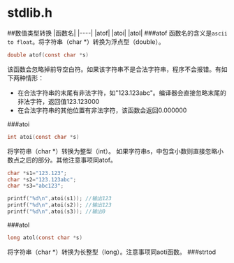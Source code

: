 ﻿stdlib.h
========
##数值类型转换
|函数名|
|----|
|atof|
|atoi|
|atol|
###atof
函数名的含义是`ascii to float`。将字符串（char *）转换为浮点型（double）。 
```c
double atof(const char *s)
``` 
该函数会忽略掉前导空白符。如果该字符串不是合法字符串，程序不会报错。有如下两种情形：
* 在合法字符串的末尾有非法字符，如"123.123abc"。编译器会直接忽略末尾的非法字符，返回值123.123000
* 在合法字符串的其他位置有非法字符，该函数会返回0.000000

###atoi
```c
int atoi(const char *s)
``` 
将字符串（char *）转换为整型（int）。
如果字符串s，中包含小数则直接忽略小数点之后的部分。其他注意事项同atof。
```c
char *s1="123.123";
char *s2="123.123abc";
char *s3="abc123";

printf("%d\n",atoi(s1)); //输出123
printf("%d\n",atoi(s2)); //输出123
printf("%d\n",atoi(s3)); //输出0
```
###atol
```c
long atol(const char *s)
``` 
将字符串（char *）转换为长整型（long）。注意事项同aoti函数。
###strtod
